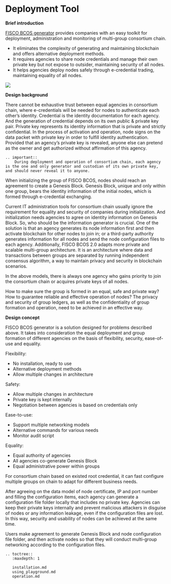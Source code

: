 # Deployment Tool

**Brief introduction**

[FISCO BCOS generator](https://github.com/FISCO-BCOS/generator) provides companies with an easy toolkit for deployment, administration and monitoring of multi-group consortium chain.

- It eliminates the complexity of generating and maintaining blockchain and offers alternative deployment methods.
- It requires agencies to share node credentials and manage their own private key but not expose to outsider, maintaining security of all nodes.
- It helps agencies deploy nodes safely through e-credential trading, maintaining equality of all nodes.

![](../../images/enterprise/toolshow.png)

**Design background**

There cannot be exhaustive trust between equal agencies in consortium chain, where e-credentials will be needed for nodes to authenticate each other’s identity.
Credential is the identity documentation for each agency. And the generation of credential depends on its own public & private key pair. Private key represents its identity information that is private and strictly confidential. In the process of activation and operation, node signs on the data packet with private key in order to fulfill identity authentication. Provided that an agency’s private key is revealed, anyone else can pretend as the owner and get authorized without affirmation of this agency.

```eval_rst
.. important::
    During deployment and operation of consortium chain, each agency is the one and only generator and custodian of its own private key, and should never reveal it to anyone.
```

When initializing the group of FISCO BCOS, nodes should reach an agreement to create a Genesis Block. Genesis Block, unique and only within one group, bears the identity information of the initial nodes, which is formed through e-credential exchanging.

Current IT administration tools for consortium chain usually ignore the requirement for equality and security of companies during initialization. And initialization needs agencies to agree on identity information on Genesis Block. So, who should be the information generator is crucial. One of the solution is that an agency generates its node information first and then activate blockchain for other nodes to join in; or a third-party authority generates information for all nodes and send the node configuration files to each agency.
Additionally, FISCO BCOS 2.0 adapts more private and scalable multi-group architecture. It is an architecture where data and transactions between groups are separated by running independent consensus algorithm, a way to maintain privacy and security in blockchain scenarios.

In the above models, there is always one agency who gains priority to join the consortium chain or acquires private keys of all nodes.

How to make sure the group is formed in an equal, safe and private way? How to guarantee reliable and effective operation of nodes? The privacy and security of group ledgers, as well as the confidentiality of group formation and operation, need to be achieved in an effective way.

**Design concept**

FISCO BCOS generator is a solution designed for problems described above. It takes into consideration the equal deployment and group formation of different agencies on the basis of flexibility, security, ease-of-use and equality.

Flexibility:

- No installation, ready to use
- Alternative deployment methods
- Allow multiple changes in architecture

Safety:

- Allow multiple changes in architecture
- Private key is kept internally
- Negotiation between agencies is based on credentials only

Ease-to-use:

- Support multiple networking models
- Alternative commands for various needs
- Monitor audit script

Equality:

- Equal authority of agencies
- All agencies co-generate Genesis Block
- Equal administrative power within groups

For consortium chain based on existed root credential, it can fast configure multiple groups on chain to adapt for different business needs.

After agreeing on the data model of node certificate, IP and port number and filling the configuration items, each agency can generate a configuration file folder locally that includes no private key. Agencies can keep their private keys internally and prevent malicious attackers in disguise of nodes or any information leakage, even if the configuration files are lost. In this way, security and usability of nodes can be achieved at the same time.

Users make agreement to generate Genesis Block and node configuration file folder, and then activate nodes so that they will conduct multi-group networking according to the configuration files.

```eval_rst
.. toctree::
   :maxdepth: 1

   installation.md
   using_playground.md
   operation.md
```
